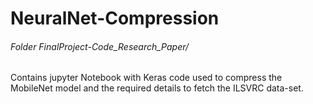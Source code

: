 # NeuralNet-Compression

###### Folder FinalProject-Code_Research_Paper/
Contains jupyter Notebook with Keras code used to compress the MobileNet model and the required details to fetch the ILSVRC data-set.

